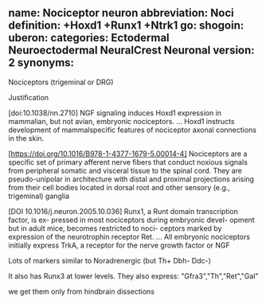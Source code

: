 name: Nociceptor neuron
abbreviation: Noci
definition: +Hoxd1 +Runx1 +Ntrk1
go:
shogoin: 
uberon:
categories: Ectodermal Neuroectodermal NeuralCrest Neuronal
version: 2
synonyms:
---

Nociceptors (trigeminal or DRG)

Justification

[doi:10.1038/nn.2710] NGF signaling induces Hoxd1 expression in mammalian, but not avian, embryonic nociceptors. ... Hoxd1 instructs development of mammalspecific features of nociceptor axonal connections in the skin.

[https://doi.org/10.1016/B978-1-4377-1679-5.00014-4] Nociceptors are a specific set of primary afferent nerve fibers that conduct noxious signals from peripheral somatic and visceral tissue to the spinal cord. They are pseudo-unipolar in architecture with distal and proximal projections arising from their cell bodies located in dorsal root and other sensory (e.g., trigeminal) ganglia

[DOI 10.1016/j.neuron.2005.10.036] Runx1, a Runt domain transcription factor, is ex- pressed in most nociceptors during embryonic devel- opment but in adult mice, becomes restricted to noci- ceptors marked by expression of the neurotrophin receptor Ret. ... All
embryonic nociceptors initially express TrkA, a receptor for the nerve growth factor or NGF

Lots of markers similar to Noradrenergic (but Th+ Dbh- Ddc-)

It also has Runx3 at lower levels.
They also express: "Gfra3","Th","Ret","Gal"

we get them only from hindbrain dissections